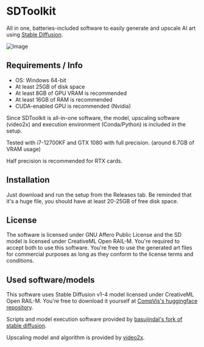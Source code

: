 # SDToolkit

All in one, batteries-included software to easily generate and upscale AI art using [Stable Diffusion](https://github.com/CompVis/stable-diffusion).

![Image](https://i.imgur.com/EyjdVXj.png)

## Requirements / Info

- OS: Windows 64-bit
- At least 25GB of disk space
- At least 8GB of GPU VRAM is recommended
- At least 16GB of RAM is recommended
- CUDA-enabled GPU is recommended (Nvidia)

Since SDToolkit is all-in-one software, the model, upscaling software (video2x) and execution environment (Conda/Python) is included in the setup.

Tested with i7-12700KF and GTX 1080 with full precision. (around 6.7GB of VRAM usage)

Half precision is recommended for RTX cards.

## Installation

Just download and run the setup from the Releases tab. Be reminded that it's a huge file, you should have at least 20-25GB of free disk space.

## License

The software is licensed under GNU Affero Public License and the SD model is licensed under CreativeML Open RAIL-M. You're required to accept both to use this software. You're free to use the generated art files for commercial purposes as long as they conform to the license terms and conditions.

## Used software/models

This software uses Stable Diffusion v1-4 model licensed under CreativeML Open RAIL-M.
You're free to download it yourself at [CompVis's huggingface repository](https://huggingface.co/CompVis/stable-diffusion-v-1-4-original).

Scripts and model execution software provided by [basujindal's fork of stable diffusion](https://github.com/basujindal/stable-diffusion/).

Upscaling model and algorithm is provided by [video2x](https://github.com/k4yt3x/video2x).
